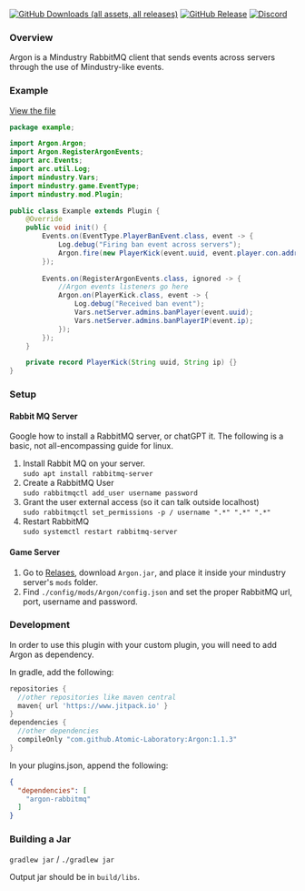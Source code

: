 [![GitHub Downloads (all assets, all releases)](https://img.shields.io/github/downloads/Atomic-Laboratory/Argon/total)](https://github.com/Atomic-Laboratory/Argon/releases/latest)
[![GitHub Release](https://img.shields.io/github/v/release/Atomic-Laboratory/Argon)](https://github.com/Atomic-Laboratory/Argon/releases/latest)
[![Discord](https://img.shields.io/discord/1158888581964779530)](https://discord.gg/U6hGBbT87D)

### Overview
Argon is a Mindustry RabbitMQ client that sends events across servers through the use of Mindustry-like events.

### Example
[View the file](https://github.com/Atomic-Laboratory/Argon/tree/master/src/example/Example.java)
```java
package example;

import Argon.Argon;
import Argon.RegisterArgonEvents;
import arc.Events;
import arc.util.Log;
import mindustry.Vars;
import mindustry.game.EventType;
import mindustry.mod.Plugin;

public class Example extends Plugin {
    @Override
    public void init() {
        Events.on(EventType.PlayerBanEvent.class, event -> {
            Log.debug("Firing ban event across servers");
            Argon.fire(new PlayerKick(event.uuid, event.player.con.address));
        });
        
        Events.on(RegisterArgonEvents.class, ignored -> {
            //Argon events listeners go here
            Argon.on(PlayerKick.class, event -> {
                Log.debug("Received ban event");
                Vars.netServer.admins.banPlayer(event.uuid);
                Vars.netServer.admins.banPlayerIP(event.ip);
            });
        });
    }

    private record PlayerKick(String uuid, String ip) {}
}
```


### Setup

#### Rabbit MQ Server
Google how to install a RabbitMQ server, or chatGPT it. The following is a basic, not all-encompassing guide for linux.
1) Install Rabbit MQ on your server.  
`sudo apt install rabbitmq-server`
2) Create a RabbitMQ User  
`sudo rabbitmqctl add_user username password`
3) Grant the user external access (so it can talk outside localhost)  
`sudo rabbitmqctl set_permissions -p / username ".*" ".*" ".*"`
4) Restart RabbitMQ  
`sudo systemctl restart rabbitmq-server`

#### Game Server
1) Go to [Relases](https://github.com/Atomic-Laboratory/Argon/releases/latest), download `Argon.jar`, and place it inside your mindustry server's `mods` folder.
2) Find `./config/mods/Argon/config.json` and set the proper RabbitMQ url, port, username and password.

### Development
In order to use this plugin with your custom plugin, you will need to add Argon as dependency.

In gradle, add the following:
```groovy
repositories {
  //other repositories like maven central
  maven{ url 'https://www.jitpack.io' }
}
dependencies {
  //other dependencies
  compileOnly "com.github.Atomic-Laboratory:Argon:1.1.3"
}
```
In your plugins.json, append the following:
```json
{
  "dependencies": [
    "argon-rabbitmq"
  ]
}
```


### Building a Jar

`gradlew jar` / `./gradlew jar`

Output jar should be in `build/libs`.
